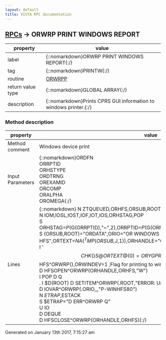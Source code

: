 ```yaml
---
layout: default
title: VISTA RPC documentation
---
```




## [RPCs](TableOfContent.md) &#8594; ORWRP PRINT WINDOWS REPORT 

 property | value 
--- | --- 
 label | {::nomarkdown}ORWRP PRINT WINDOWS REPORT{:/}
 tag | {::nomarkdown}PRINTW{:/}
 routine | [ORWRPP](http://code.osehra.org/dox/Routine_ORWRPP_source.html)
 return value type | {::nomarkdown}GLOBAL ARRAY{:/}
 description | {::nomarkdown}Prints CPRS GUI information to windows printer.{:/}


### Method description

 property | value 
 --- | --- 
 Method comment | Windows device print
 Input Parameters | {::nomarkdown}ORDFN<br/>ORRPTID<br/>ORHSTYPE<br/>ORDTRNG<br/>OREXAMID<br/>ORCOMP<br/>ORALPHA<br/>OROMEGA{:/}
 Lines | {::nomarkdown} N ZTQUEUED,ORHFS,ORSUB,ROOT,ORIO,ORHANDLE,ORWINDEV<br/> N IOM,IOSL,IOST,IOF,IOT,IOS,ORHSTAG,POP<br/> S ORHSTAG=$P($G(ORRPTID),"~",2),ORRPTID=$P($G(ORRPTID),"~"),ORRPTID=$P($P(ORRPTID,";"),":")<br/> S (ORSUB,ROOT)="ORDATA",ORIO="OR WINDOWS HFS",ORTEXT=$NA(^TMP(ORSUB,$J,1)),ORHANDLE="ORWRP"<br/> I '$$CHK() S @ORTEXT@(0)=ORY G PRINTWQ<br/> S ORHFS=$$HFS^ORWRP(),ORWINDEV=1 ;Flag for printing to windows device<br/> D HFSOPEN^ORWRP(ORHANDLE,ORHFS,"W")<br/> I POP D  Q<br/> . I $D(ROOT) D SETITEM^ORWRP(.ROOT,"ERROR: Unable to open HFS file")<br/> D IOVAR^ORWRP(.ORIO,,,"P-WINHFS80")<br/> N $ETRAP,$ESTACK<br/> S $ETRAP="D ERR^ORWRP Q"<br/> U IO<br/> D DEQUE<br/> D HFSCLOSE^ORWRP(ORHANDLE,ORHFS){:/}




 Generated on January 13th 2017, 7:15:27 am